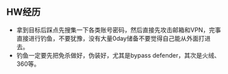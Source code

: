 ## HW经历

- 拿到目标后踩点先搜集一下各类账号密码，然后直接先攻击邮箱和VPN，完事直接进行钓鱼，不要犹豫，没有大量0day储备不要觉得自己能从外面打进去。
- 钓鱼一定要先把免杀做好，伪装好，尤其是bypass defender，其次是火绒、360等。

